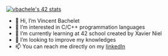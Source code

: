 [![vbachele's 42 stats](https://badge42.vercel.app/api/v2/cl8wumpli01120gl1mig1an5b/stats?cursusId=21&coalitionId=11)](https://github.com/JaeSeoKim/badge42)
<!---
vbachele/vbachele is a ✨ special ✨ repository because its `README.md` (this file) appears on your GitHub profile.
You can click the Preview link to take a look at your changes.
--->
- 👋 Hi, I’m Vincent Bachelet
- 👀 I’m interested in C/C++ programmation languages 
- 🌱 I’m currently learning at 42 school created by Xavier Niel
- 💞️ I’m looking to improve my knowledges
- 📫 You can reach me directly on my [linkedIn](https://www.linkedin.com/in/vcbachelet/)
